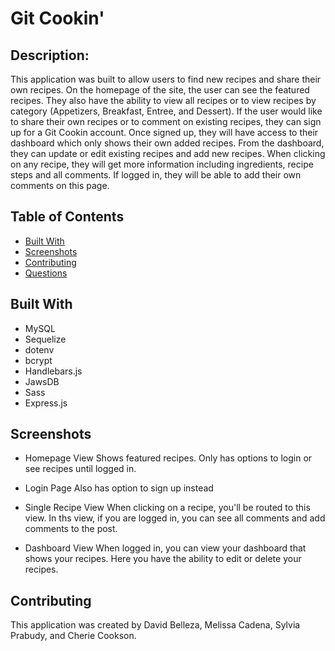 # Git Cookin'

## Description: 

This application was built to allow users to find new recipes and share their own recipes. On the homepage of the site, the user can see the featured recipes. They also have the ability to view all recipes or to view recipes by category (Appetizers, Breakfast, Entree, and Dessert). If the user would like to share their own recipes or to comment on existing recipes, they can sign up for a Git Cookin account. Once signed up, they will have access to their dashboard which only shows their own added recipes. From the dashboard, they can update or edit existing recipes and add new recipes. When clicking on any recipe, they will get more information including ingredients, recipe steps and all comments. If logged in, they will be able to add their own comments on this page. 

## Table of Contents
* [Built With](#builtwith)
* [Screenshots](#screenshots)
* [Contributing](#contributing)
* [Questions](#questions)

## Built With
* MySQL
* Sequelize
* dotenv
* bcrypt
* Handlebars.js
* JawsDB
* Sass
* Express.js

## Screenshots

* Homepage View
Shows featured recipes. Only has options to login or see recipes until logged in.

* Login Page 
Also has option to sign up instead


* Single Recipe View
When clicking on a recipe, you'll be routed to this view. In ths view, if you are logged in, you can see all comments and add comments to the post.


* Dashboard View
When logged in, you can view your dashboard that shows your recipes. Here you have the ability to edit or delete your recipes.

## Contributing
This application was created by David Belleza, Melissa Cadena, Sylvia Prabudy, and Cherie Cookson.

